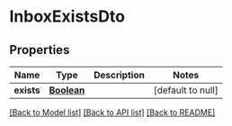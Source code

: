 # InboxExistsDto
## Properties

Name | Type | Description | Notes
------------ | ------------- | ------------- | -------------
**exists** | [**Boolean**](boolean) |  | [default to null]

[[Back to Model list]](../README#documentation-for-models) [[Back to API list]](../README#documentation-for-api-endpoints) [[Back to README]](../README)

